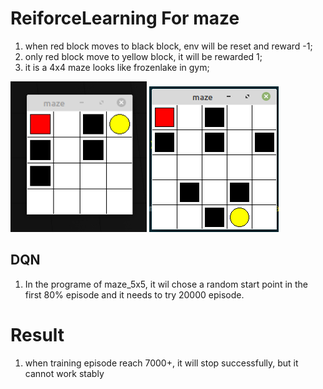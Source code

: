 # ReiforceLearning For maze
1. when red block moves to black block, env will be reset and reward -1;
2. only red block move to yellow block, it will be rewarded 1;
3. it is a 4x4 maze looks like frozenlake in gym;
   
![maze](https://github.com/YangQinzhu/ReinforcementLearning/raw/main/figure/maze.png)
![maze_5x5](https://github.com/YangQinzhu/ReinforcementLearning/raw/main/figure/5x5_maze.png)

## DQN
1. In the programe of maze_5x5, it wil chose a random start point in the first 80% episode and it needs to try 20000 episode.

# Result
1. when training episode reach 7000+, it will stop successfully, but it cannot work stably

